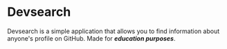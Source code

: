 # Devsearch

Devsearch is a simple application that allows you to find information about anyone's profile on GitHub.
Made for _**education purposes**_.